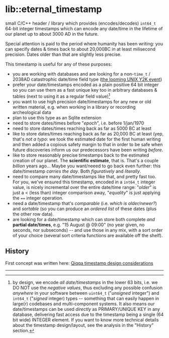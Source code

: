 # lib::eternal_timestamp

small C/C++ header / library which provides (encodes/decodes) `int64_t` 64-bit integer timestamps which can encode any date/time in the lifetime of our planet up to about 3000 AD in the future.

Special attention is paid to the period where humanity has been writing: you can specify dates & times back to about 20,000BC in at least milisecond precision. Dates older than that are slightly less precise.

This timestamp is useful for any of these purposes:

- you are working with databases and are looking for a non-`time_t` / 2038AD catastrophic date/time field type ([the looming UNIX Y2K event](https://en.wikipedia.org/wiki/Year_2038_problem))
- prefer your date/timestamps encoded as a plain positive 64 bit integer so you can use them as a fast unique key too in arbitrary databases & tables (next to using it as a regular field value)[^1]
- you want to use high precision date/timestamps for any new or old written material, e.g. when working in a library or recording archeological data
- plan to use this type as an Sqlite extension
- need to store dates/times before "*epoch*", i.e. before 1/jan/1970
- need to store dates/times reaching back as far as 5000 BC at least
- like to store dates/times reaching back as far as 20,000 BC at least (yep, that's *not a typo*: we took the estimated date for the first human writing and then added a copious safety margin to that in order to be safe when future discoveries inform us our predecessors have been writing *before*.
- like to store reasonably precise timestamps back to the estimated creation of our planet. The **scientific estimate**, that is. That's a couple *billion* years ago... Maybe you want/neeed to go back even further: this date/timestamp *carries the day*. Both *figuratively* and *literally*.
- need to compare many date/timestamps like that, and pretty fast too. For you, we've ensured this timestamp, encoded in a `int64_t` integer value, is nicely incremental over the entire date/time range: "*older*" is just a \< (less than) integer comparison away, "*equality*" is just applying the `==` integer operation.
- need a date/timestamp that's *comparable* (i.e. *which is older/newer?*) and *sortable* (so you can produce an *ordered list* of these dates (plus the other row data).
- are looking for a date/timestamp which can store both complete *and* **partial date/times**, e.g. "15 August @ 09:00" (no year given, no seconds, nor subseconds) -- and use those in any mix, with a sort order of your choice (several sort criteria functions are available off the shelf).


## History

First concept was written here: [Qiqqa timestamp design considerations](https://github.com/jimmejardine/qiqqa-open-source/blob/master/docs-src/Notes/Progress%20in%20Development/Considering%20the%20Way%20Forward/Database%20Design/Storing%20a%20wide%20range%20of%20date%2Btime-stamps%20of%20arbitrary%20precision%20in%20a%2064-bit%20number.md)

---

[^1]: by design, we encode *all date/timestamps* in the lower 63 bits, i.e. we DO NOT use the *negative values*, thus excluding any possible confusion *anywhere* in your software between `uint64_t` ("*unsigned* integer") and `int64_t` ("*signed* integer) types -- something that can easily happen in large(r) codebases and multi-component systems. It also means our date/timestamps can be used *directly* as PRIMARY/UNIQUE KEY in any database, delivering fast access due to the timestamp being a single (64 bit wide) INTEGER element. If you want to know more technical details about the timestamp design/layout, see the analysis in the "History" section.


